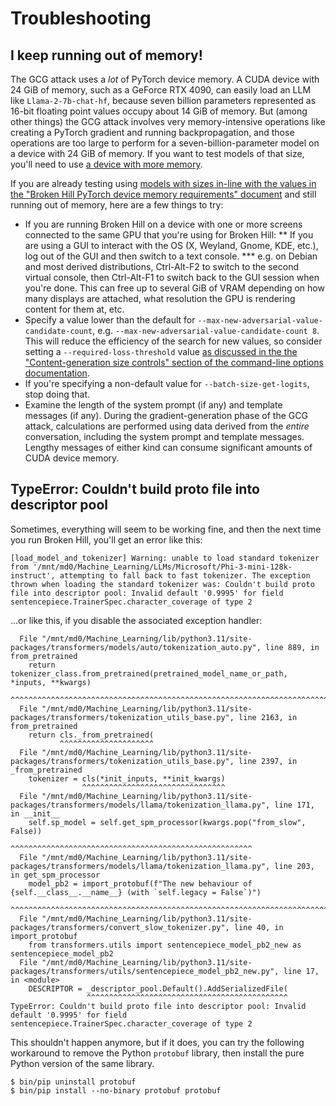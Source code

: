 # Troubleshooting

## I keep running out of memory!

The GCG attack uses a *lot* of PyTorch device memory. A CUDA device with 24 GiB of memory, such as a GeForce RTX 4090, can easily load an LLM like `Llama-2-7b-chat-hf`, because seven billion parameters represented as 16-bit floating point values occupy about 14 GiB of memory. But (among other things) the GCG attack involves very memory-intensive operations like creating a PyTorch gradient and running backpropagation, and those operations are too large to perform for a seven-billion-parameter model on a device with 24 GiB of memory. If you want to test models of that size, you'll need to use [a device with more memory](other_graphics_hardware.md).

If you are already testing using [models with sizes in-line with the values in the "Broken Hill PyTorch device memory requirements" document](memory_requirements.md) and still running out of memory, here are a few things to try:

* If you are running Broken Hill on a device with one or more screens connected to the same GPU that you're using for Broken Hill:
** If you are using a GUI to interact with the OS (X, Weyland, Gnome, KDE, etc.), log out of the GUI and then switch to a text console.
*** e.g. on Debian and most derived distributions, Ctrl-Alt-F2 to switch to the second virtual console, then Ctrl-Alt-F1 to switch back to the GUI session when you're done. This can free up to several GiB of VRAM depending on how many displays are attached, what resolution the GPU is rendering content for them at, etc.
* Specify a value lower than the default for `--max-new-adversarial-value-candidate-count`, e.g. `--max-new-adversarial-value-candidate-count 8`. This will reduce the efficiency of the search for new values, so consider setting a `--required-loss-threshold` value [as discussed in the the "Content-generation size controls" section of the command-line options documentation](all_command-line_options.md#content-generation-size-controls).
* If you're specifying a non-default value for `--batch-size-get-logits`, stop doing that.
* Examine the length of the system prompt (if any) and template messages (if any). During the gradient-generation phase of the GCG attack, calculations are performed using data derived from the *entire* conversation, including the system prompt and template messages. Lengthy messages of either kind can consume significant amounts of CUDA device memory.

## TypeError: Couldn't build proto file into descriptor pool

Sometimes, everything will seem to be working fine, and then the next time you run Broken Hill, you'll get an error like this:

```
[load_model_and_tokenizer] Warning: unable to load standard tokenizer from '/mnt/md0/Machine_Learning/LLMs/Microsoft/Phi-3-mini-128k-instruct', attempting to fall back to fast tokenizer. The exception thrown when loading the standard tokenizer was: Couldn't build proto file into descriptor pool: Invalid default '0.9995' for field sentencepiece.TrainerSpec.character_coverage of type 2
```

...or like this, if you disable the associated exception handler:

```
  File "/mnt/md0/Machine_Learning/lib/python3.11/site-packages/transformers/models/auto/tokenization_auto.py", line 889, in from_pretrained
    return tokenizer_class.from_pretrained(pretrained_model_name_or_path, *inputs, **kwargs)
           ^^^^^^^^^^^^^^^^^^^^^^^^^^^^^^^^^^^^^^^^^^^^^^^^^^^^^^^^^^^^^^^^^^^^^^^^^^^^^^^^^
  File "/mnt/md0/Machine_Learning/lib/python3.11/site-packages/transformers/tokenization_utils_base.py", line 2163, in from_pretrained
    return cls._from_pretrained(
           ^^^^^^^^^^^^^^^^^^^^^
  File "/mnt/md0/Machine_Learning/lib/python3.11/site-packages/transformers/tokenization_utils_base.py", line 2397, in _from_pretrained
    tokenizer = cls(*init_inputs, **init_kwargs)
                ^^^^^^^^^^^^^^^^^^^^^^^^^^^^^^^^
  File "/mnt/md0/Machine_Learning/lib/python3.11/site-packages/transformers/models/llama/tokenization_llama.py", line 171, in __init__
    self.sp_model = self.get_spm_processor(kwargs.pop("from_slow", False))
                    ^^^^^^^^^^^^^^^^^^^^^^^^^^^^^^^^^^^^^^^^^^^^^^^^^^^^^^
  File "/mnt/md0/Machine_Learning/lib/python3.11/site-packages/transformers/models/llama/tokenization_llama.py", line 203, in get_spm_processor
    model_pb2 = import_protobuf(f"The new behaviour of {self.__class__.__name__} (with `self.legacy = False`)")
                ^^^^^^^^^^^^^^^^^^^^^^^^^^^^^^^^^^^^^^^^^^^^^^^^^^^^^^^^^^^^^^^^^^^^^^^^^^^^^^^^^^^^^^^^^^^^^^^
  File "/mnt/md0/Machine_Learning/lib/python3.11/site-packages/transformers/convert_slow_tokenizer.py", line 40, in import_protobuf
    from transformers.utils import sentencepiece_model_pb2_new as sentencepiece_model_pb2
  File "/mnt/md0/Machine_Learning/lib/python3.11/site-packages/transformers/utils/sentencepiece_model_pb2_new.py", line 17, in <module>
    DESCRIPTOR = _descriptor_pool.Default().AddSerializedFile(
                 ^^^^^^^^^^^^^^^^^^^^^^^^^^^^^^^^^^^^^^^^^^^^^
TypeError: Couldn't build proto file into descriptor pool: Invalid default '0.9995' for field sentencepiece.TrainerSpec.character_coverage of type 2
```

This shouldn't happen anymore, but if it does, you can try the following workaround to remove the Python `protobuf` library, then install the pure Python version of the same library.

```
$ bin/pip uninstall protobuf
$ bin/pip install --no-binary protobuf protobuf
```
